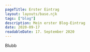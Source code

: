 ```yaml
---
pageTitle: Erster Eintrag
layout: layouts/base.njk
tags: ["blog"]
description: Mein erster Blog-Eintrag
date: 2020-09-17
readableDate: 17. September 2020
---
```

Blubb
